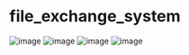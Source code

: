 # file_exchange_system
![image](https://github.com/SweekritiP/file_exchange_system/assets/168674913/9a103797-bdb3-4c91-8420-e215e97ec10d)
![image](https://github.com/SweekritiP/file_exchange_system/assets/168674913/038998c1-bd5d-4ea2-a800-a77a37b5b366)
![image](https://github.com/SweekritiP/file_exchange_system/assets/168674913/82b6e7a2-5b97-4e27-824e-7abcae896eb1)
![image](https://github.com/SweekritiP/file_exchange_system/assets/168674913/634db236-82ef-4f9a-b6a5-7dec0fc6128f)
